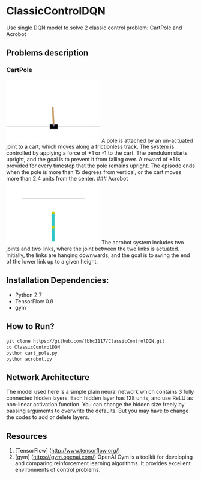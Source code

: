 # ClassicControlDQN
Use single DQN model to solve 2 classic control problem: CartPole and Acrobot

## Problems description
### CartPole
<img src="./Resources/cart_pole.gif" width="250">
A pole is attached by an un-actuated joint to a cart, which moves along a frictionless track. The system is controlled by applying a force of +1 or -1 to the cart. The pendulum starts upright, and the goal is to prevent it from falling over. A reward of +1 is provided for every timestep that the pole remains upright. The episode ends when the pole is more than 15 degrees from vertical, or the cart moves more than 2.4 units from the center.
### Acrobot
<img src="./Resources/acrobot.gif" width="250">
The acrobot system includes two joints and two links, where the joint between the two links is actuated. Initially, the links are hanging downwards, and the goal is to swing the end of the lower link up to a given height.

## Installation Dependencies:
* Python 2.7
* TensorFlow 0.8
* gym

## How to Run?
```
git clone https://github.com/lbbc1117/ClassicControlDQN.git
cd ClassicControlDQN
python cart_pole.py
python acrobot.py
```

## Network Architecture
The model used here is a simple plain neural network which contains 3 fully connected hidden layers. Each hidden layer has 128 units, and use ReLU as non-linear activation function.
You can change the hidden size freely by passing arguments to overwrite the defaults. But you may have to change the codes to add or delete layers.

## Resources
1. [TensorFlow] (http://www.tensorflow.org/)
2. [gym] (https://gym.openai.com/)
OpenAI Gym is a toolkit for developing and comparing reinforcement learning algorithms. It provides excellent environments of control problems.

